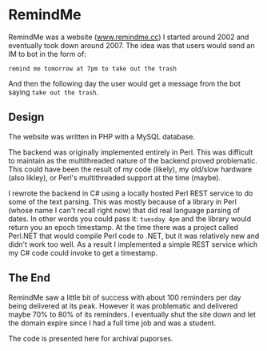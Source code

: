 # RemindMe

RemindMe was a website (www.remindme.cc) I started around 2002 and eventually took down around 2007. The idea was that users would send an IM to bot in the form of:

`remind me tomorrow at 7pm to take out the trash`

And then the following day the user would get a message from the bot saying `take out the trash`. 

## Design

The website was written in PHP with a MySQL database. 

The backend was originally implemented entirely in Perl. This was difficult to maintain as the multithreaded nature of the backend proved problematic. This could have been the result of my code (likely), my old/slow hardware (also likley), or Perl's multithreaded support at the time (maybe). 

I rewrote the backend in C# using a locally hosted Perl REST service to do some of the text parsing. This was mostly because of a library in Perl (whose name I can't recall right now) that did real language parsing of dates. In other words you could pass it: `tuesday 4pm` and the library would return you an epoch timestamp. At the time there was a project called Perl.NET that would compile Perl code to .NET, but it was relatively new and didn't work too well. As a result I implemented a simple REST service which my C# code could invoke to get a timestamp.

## The End

RemindMe saw a little bit of success with about 100 reminders per day being delivered at its peak. However it was problematic and delivered maybe 70% to 80% of its reminders. I eventually shut the site down and let the domain expire since I had a full time job and was a student.

The code is presented here for archival puporses.
